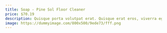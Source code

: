 ```yaml
---
title: Soap - Pine Sol Floor Cleaner
price: $70.19
description: Quisque porta volutpat erat. Quisque erat eros, viverra eget, congue eget, semper rutrum, nulla. Nunc purus.
image: https://dummyimage.com/800x500/9ede73/fff.png
---
```


